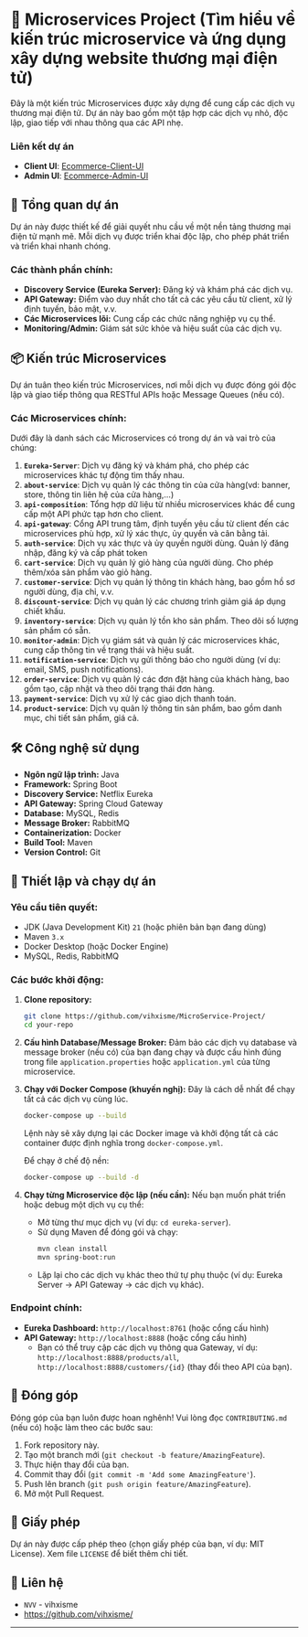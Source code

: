 # 🚀 Microservices Project (Tìm hiểu về kiến trúc microservice và ứng dụng xây dựng website thương mại điện tử)

Đây là một kiến trúc Microservices được xây dựng để cung cấp các dịch vụ thương mại điện tử. Dự án này bao gồm một tập hợp các dịch vụ nhỏ, độc lập, giao tiếp với nhau thông qua các API nhẹ.

### Liên kết dự án
- **Client UI**: [Ecommerce-Client-UI](https://github.com/vihxisme/ecommerce-client-ui.git)
- **Admin UI**: [Ecommerce-Admin-UI](https://github.com/vihxisme/ecommerce-admin-ui.git)

## 🌟 Tổng quan dự án

Dự án này được thiết kế để giải quyết nhu cầu về một nền tảng thương mại điện tử mạnh mẽ. Mỗi dịch vụ được triển khai độc lập, cho phép phát triển và triển khai nhanh chóng.

### Các thành phần chính:

- **Discovery Service (Eureka Server):** Đăng ký và khám phá các dịch vụ.
- **API Gateway:** Điểm vào duy nhất cho tất cả các yêu cầu từ client, xử lý định tuyến, bảo mật, v.v.
- **Các Microservices lõi:** Cung cấp các chức năng nghiệp vụ cụ thể.
- **Monitoring/Admin:** Giám sát sức khỏe và hiệu suất của các dịch vụ.

## 📦 Kiến trúc Microservices

Dự án tuân theo kiến trúc Microservices, nơi mỗi dịch vụ được đóng gói độc lập và giao tiếp thông qua RESTful APIs hoặc Message Queues (nếu có).

### Các Microservices chính:

Dưới đây là danh sách các Microservices có trong dự án và vai trò của chúng:

1.  **`Eureka-Server`**: Dịch vụ đăng ký và khám phá, cho phép các microservices khác tự động tìm thấy nhau.
2.  **`about-service`**: Dịch vụ quản lý các thông tin của cửa hàng(vd: banner, store, thông tin liên hệ của cửa hàng,...)
3.  **`api-composition`**: Tổng hợp dữ liệu từ nhiều microservices khác để cung cấp một API phức tạp hơn cho client.
4.  **`api-gateway`**: Cổng API trung tâm, định tuyến yêu cầu từ client đến các microservices phù hợp, xử lý xác thực, ủy quyền và cân bằng tải.
5.  **`auth-service`**: Dịch vụ xác thực và ủy quyền người dùng. Quản lý đăng nhập, đăng ký và cấp phát token
6.  **`cart-service`**: Dịch vụ quản lý giỏ hàng của người dùng. Cho phép thêm/xóa sản phẩm vào giỏ hàng.
7.  **`customer-service`**: Dịch vụ quản lý thông tin khách hàng, bao gồm hồ sơ người dùng, địa chỉ, v.v.
8.  **`discount-service`**: Dịch vụ quản lý các chương trình giảm giá áp dụng chiết khấu.
9.  **`inventory-service`**: Dịch vụ quản lý tồn kho sản phẩm. Theo dõi số lượng sản phẩm có sẵn.
10. **`monitor-admin`**: Dịch vụ giám sát và quản lý các microservices khác, cung cấp thông tin về trạng thái và hiệu suất.
11. **`notification-service`**: Dịch vụ gửi thông báo cho người dùng (ví dụ: email, SMS, push notifications).
12. **`order-service`**: Dịch vụ quản lý các đơn đặt hàng của khách hàng, bao gồm tạo, cập nhật và theo dõi trạng thái đơn hàng.
13. **`payment-service`**: Dịch vụ xử lý các giao dịch thanh toán.
14. **`product-service`**: Dịch vụ quản lý thông tin sản phẩm, bao gồm danh mục, chi tiết sản phẩm, giá cả.

## 🛠️ Công nghệ sử dụng

- **Ngôn ngữ lập trình:** Java
- **Framework:** Spring Boot
- **Discovery Service:** Netflix Eureka
- **API Gateway:** Spring Cloud Gateway
- **Database:** MySQL, Redis
- **Message Broker:** RabbitMQ
- **Containerization:** Docker
- **Build Tool:** Maven
- **Version Control:** Git

## 🚀 Thiết lập và chạy dự án

### Yêu cầu tiên quyết:

- JDK (Java Development Kit) `21` (hoặc phiên bản bạn đang dùng)
- Maven `3.x`
- Docker Desktop (hoặc Docker Engine)
- MySQL, Redis, RabbitMQ

### Các bước khởi động:

1.  **Clone repository:**

    ```bash
    git clone https://github.com/vihxisme/MicroService-Project/
    cd your-repo
    ```

2.  **Cấu hình Database/Message Broker:**
    Đảm bảo các dịch vụ database và message broker (nếu có) của bạn đang chạy và được cấu hình đúng trong file `application.properties` hoặc `application.yml` của từng microservice.

3.  **Chạy với Docker Compose (khuyến nghị):**
    Đây là cách dễ nhất để chạy tất cả các dịch vụ cùng lúc.

    ```bash
    docker-compose up --build
    ```

    Lệnh này sẽ xây dựng lại các Docker image và khởi động tất cả các container được định nghĩa trong `docker-compose.yml`.

    Để chạy ở chế độ nền:

    ```bash
    docker-compose up --build -d
    ```

4.  **Chạy từng Microservice độc lập (nếu cần):**
    Nếu bạn muốn phát triển hoặc debug một dịch vụ cụ thể:
    - Mở từng thư mục dịch vụ (ví dụ: `cd eureka-server`).
    - Sử dụng Maven để đóng gói và chạy:
      ```bash
      mvn clean install
      mvn spring-boot:run
      ```
    - Lặp lại cho các dịch vụ khác theo thứ tự phụ thuộc (ví dụ: Eureka Server -> API Gateway -> các dịch vụ khác).

### Endpoint chính:

- **Eureka Dashboard:** `http://localhost:8761` (hoặc cổng cấu hình)
- **API Gateway:** `http://localhost:8888` (hoặc cổng cấu hình)
  - Bạn có thể truy cập các dịch vụ thông qua Gateway, ví dụ: `http://localhost:8888/products/all`, `http://localhost:8888/customers/{id}` (thay đổi theo API của bạn).

## 🤝 Đóng góp

Đóng góp của bạn luôn được hoan nghênh! Vui lòng đọc `CONTRIBUTING.md` (nếu có) hoặc làm theo các bước sau:

1.  Fork repository này.
2.  Tạo một branch mới (`git checkout -b feature/AmazingFeature`).
3.  Thực hiện thay đổi của bạn.
4.  Commit thay đổi (`git commit -m 'Add some AmazingFeature'`).
5.  Push lên branch (`git push origin feature/AmazingFeature`).
6.  Mở một Pull Request.

## 📄 Giấy phép

Dự án này được cấp phép theo (chọn giấy phép của bạn, ví dụ: MIT License). Xem file `LICENSE` để biết thêm chi tiết.

## 📧 Liên hệ

- `NVV` - vihxisme
- https://github.com/vihxisme/

---
